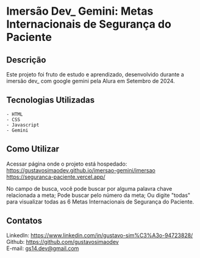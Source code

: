 # Imersão Dev_ Gemini: Metas Internacionais de Segurança do Paciente

## Descrição
Este projeto foi fruto de estudo e aprendizado, desenvolvido durante a imersão dev_ com google gemini pela Alura em Setembro de 2024.

## Tecnologias Utilizadas
    - HTML
    - CSS
    - Javascript
    - Gemini
    
## Como Utilizar
Acessar página onde o projeto está hospedado:<br>
https://gustavosimaodev.github.io/imersao-gemini/imersao<br>
https://seguranca-paciente.vercel.app/<br>

No campo de busca, você pode buscar por alguma palavra chave relacionada a meta; Pode buscar pelo número da meta; Ou digite "todas" para visualizar todas as 6 Metas Internacionais de Segurança do Paciente.

## Contatos
LinkedIn: https://www.linkedin.com/in/gustavo-sim%C3%A3o-94723828/<br>
Github: https://github.com/gustavosimaodev<br>
E-mail: gs14.dev@gmail.com<br>
